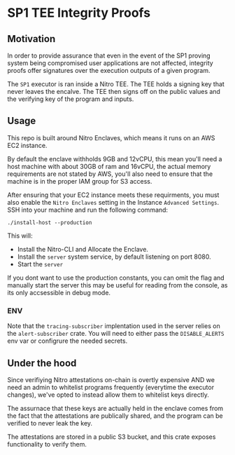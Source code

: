 # SP1 TEE Integrity Proofs

## Motivation

In order to provide assurance that even in the event of the SP1 proving system being compromised user applications are not affected,
integrity proofs offer signatures over the execution outputs of a given program.

The `SP1` executor is ran inside a Nitro TEE. The TEE holds a signing key that never leaves the encalve. The TEE then signs off on the public values and the verifying key of the program and inputs.

## Usage

This repo is built around Nitro Enclaves, which means it runs on an AWS EC2 instance.

By default the enclave withholds 9GB and 12vCPU, this mean you'll need a host machine with about 30GB of ram and 16vCPU, the actual memory requirements are not stated by AWS, you'll also need to ensure that the machine is in the proper IAM group for S3 access.

After ensuring that your EC2 instance meets these requirments, you must also enable the `Nitro Enclaves` setting in the Instance `Advanced Settings`. SSH into your machine and run the following command:

`./install-host --production`

This will:
- Install the Nitro-CLI and Allocate the Enclave.
- Install the `server` system service, by default listening on port 8080.
- Start the `server`

If you dont want to use the production constants, you can omit the flag and manually start the server this may be useful for reading from the console, as its only accsessible in debug mode.

### ENV

Note that the `tracing-subscriber` implentation used in the server relies on the `alert-subscriber` crate. You will need to either pass the `DISABLE_ALERTS` env var or configrure the needed secrets.

## Under the hood

Since verifiying Nitro attestations on-chain is overtly expensive AND we need an admin to whitelist programs frequently (everytime the executor changes), we've opted to instead allow them to whitelist keys directly. 

The assurnace that these keys are actually held in the enclave comes from the fact that the attestations are publically shared, and the program can be verified to never leak the key. 

The attestations are stored in a public S3 bucket, and this crate exposes functionality to verify them.
